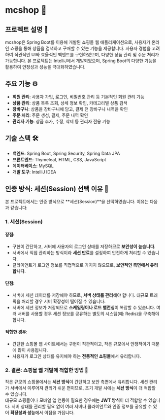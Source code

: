 # mcshop 🎉

## 프로젝트 설명 📄
mcshop은 Spring Boot를 이용해 개발된 쇼핑몰 웹 애플리케이션으로, 사용자가 온라인 쇼핑을 통해 상품을 검색하고 구매할 수 있는 기능을 제공합니다. 사용자 경험을 고려하여 직관적인 UI와 효율적인 백엔드를 구현하였으며, 다양한 상품 관리 및 주문 처리가 가능합니다. 본 프로젝트는 IntelliJ에서 개발되었으며, Spring Boot의 다양한 기능을 활용하여 안정성과 성능을 극대화하였습니다.

## 주요 기능 ⚙️
- **회원 관리**: 사용자 가입, 로그인, 비밀번호 관리 등 기본적인 회원 관리 기능
- **상품 관리**: 상품 목록 조회, 상세 정보 확인, 카테고리별 상품 검색
- **장바구니**: 상품을 장바구니에 담고, 결제 전 장바구니 내역을 확인
- **주문 처리**: 주문 생성, 결제, 주문 내역 확인
- **관리자 기능**: 상품 추가, 수정, 삭제 등 관리자 전용 기능

## 기술 스택 🛠️
- **백엔드**: Spring Boot, Spring Security, Spring Data JPA
- **프론트엔드**: Thymeleaf, HTML, CSS, JavaScript
- **데이터베이스**: MySQL
- **개발 도구**: IntelliJ IDEA

## 인증 방식: 세션(Session) 선택 이유 🔐
본 프로젝트에서는 인증 방식으로 **세션(Session)**을 선택하였습니다. 이유는 다음과 같습니다:

### 1. 세션(Session)
#### 장점:
- 구현이 간단하고, 서버에 사용자의 로그인 상태를 저장하므로 **보안성이 높습니다**.
- 서버에서 직접 관리하는 방식이라 **세션 만료**를 설정하여 안전하게 처리할 수 있습니다.
- 클라이언트가 로그인 정보를 직접적으로 가지지 않으므로, **보안적인 측면에서 유리합니다**.

#### 단점:
- 서버에 세션 데이터를 저장해야 하므로, **서버 상태를 관리**해야 합니다. 대규모 트래픽을 처리할 경우 서버 확장성이 떨어질 수 있습니다.
- 서버에 세션 정보가 저장되므로 **스케일링이나 로드 밸런싱**이 복잡할 수 있습니다. 여러 서버를 사용할 경우 세션 정보를 공유하는 별도의 시스템(예: Redis)을 구축해야 합니다.

#### 적합한 경우:
- 간단한 쇼핑몰 웹 사이트에서는 구현이 직관적이고, 작은 규모에서 안정적이기 때문에 많이 사용됩니다.
- 사용자가 로그인 상태를 유지해야 하는 **전통적인 쇼핑몰**에서 유리합니다.

### 2. 결론: 쇼핑몰 웹 개발에 적합한 방법 📌
작은 규모의 쇼핑몰에서는 **세션 방식**이 간단하고 보안 측면에서 유리합니다. 세션 관리가 서버에서 이루어져 관리가 쉬운 편이므로, 초기 개발 시에는 **세션 방식**이 더 적합할 수 있습니다.  
대규모 쇼핑몰이나 모바일 앱 연동이 필요한 경우에는 **JWT 방식**이 더 적합할 수 있습니다. 서버 상태를 관리할 필요 없이 여러 서버나 클라이언트와 인증 정보를 공유할 수 있어 **확장성과 성능**에서 이점을 가집니다.
